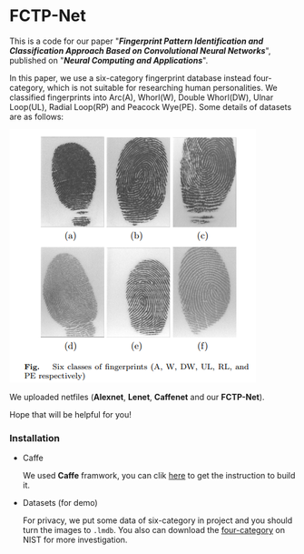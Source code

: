 # FCTP-Net

This is a code for our paper "***Fingerprint Pattern Identification and Classification Approach Based on Convolutional Neural Networks***", published on "***Neural Computing and Applications***".

In this paper, we use a six-category fingerprint database instead four-category, which is not suitable for researching human personalities. We classified fingerprints into Arc(A), Whorl(W), Double Whorl(DW), Ulnar Loop(UL), Radial Loop(RP) and Peacock Wye(PE). Some details of datasets are as follows:

![Loading failed](https://github.com/VictorZoo/FCTP-Net/blob/master/demo_image/1567746772(1).jpg)

We uploaded netfiles (**Alexnet**, **Lenet**, **Caffenet** and our **FCTP-Net**). 

Hope that will be helpful for you!

### Installation

* Caffe

  We used **Caffe** framwork, you can clik [here](https://github.com/BVLC/caffe) to get the instruction to build it.
  
* Datasets (for demo)

  For privacy, we put some data of six-category in project and you should turn the images to ```.lmdb```. You also can download the [four-category](https://www.nist.gov/srd/nist-special-database-4) on NIST for more investigation.
